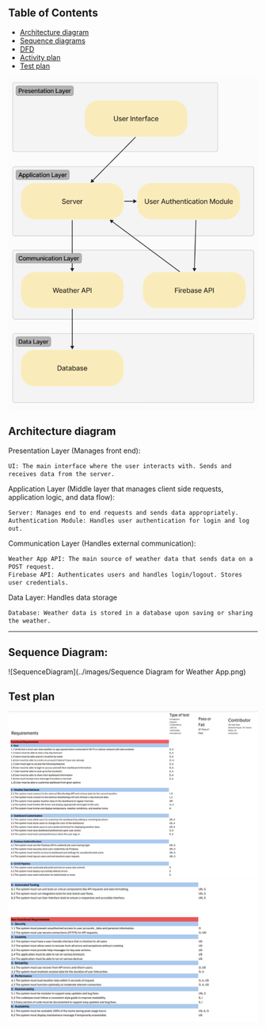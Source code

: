 

## Table of Contents

- [Architecture diagram](#architecture-diagram)
- [Sequence diagrams](#sequence-diagrams)
- [DFD](#dfd)
- [Activity plan](#activity-plan)
- [Test plan](#test-plan)


![architectureDiagram](../images/architectureDiagram.png)

## Architecture diagram
Presentation Layer (Manages front end):

    UI: The main interface where the user interacts with. Sends and receives data from the server. 

Application Layer (Middle layer that manages client side requests, application logic, and data flow): 

    Server: Manages end to end requests and sends data appropriately.
    Authentication Module: Handles user authentication for login and log out.

Communication Layer (Handles external communication):

    Weather App API: The main source of weather data that sends data on a POST request.
    Firebase API: Authenticates users and handles login/logout. Stores user credentials.

Data Layer: Handles data storage 

    Database: Weather data is stored in a database upon saving or sharing the weather.

---
## Sequence Diagram:
![SequenceDiagram](../images/Sequence Diagram for Weather App.png)

## Test plan
![testPlan1](../images/TestPlan1.png)
![testPlan2](../images/TestPlan2.png)